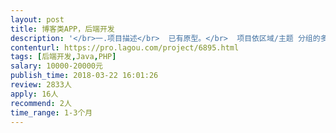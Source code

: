 ```yaml
---                
layout: post       
title: 博客类APP，后端开发           
description: '</br>一.项目描述</br>	已有原型。</br>	项目依区域/主题 分组的多语言协作型博客平台，注重多元内容（语种、知识、文化等）的传播与全球性交流。</br>二.主要功能</br>	小组、文章、动态。</br>三.可参考产品</br>	豆瓣APP（除 书影音部分）</br>	Wikipedia （多语言条目模式）</br>四.人员要求</br>	1.产品有一定创新性，精通数据架构者优先，能力初级的请不要接，以免耽误大家时间。</br>	2.APP发展方向与维基相似，具有慈善性质。希望开发人员热衷于公益活动，并希望可以长期合作。</br>	3.开发时间充裕，语言最好java，云服务器使用AWS。</br>	4.最好成都、重庆地区。</br>'     
contenturl: https://pro.lagou.com/project/6895.html      
tags: [后端开发,Java,PHP]            
salary: 10000-20000元          
publish_time: 2018-03-22 16:01:26         
review: 2833人                   
apply: 16人                   
recommend: 2人                   
time_range: 1-3个月              
---                 
```

